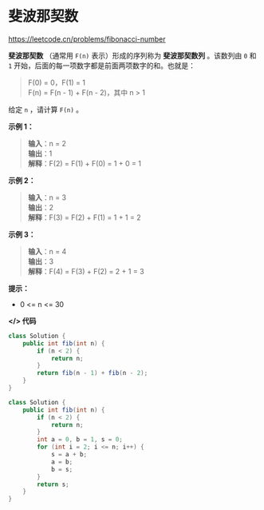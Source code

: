 # 斐波那契数

https://leetcode.cn/problems/fibonacci-number

**斐波那契数** （通常用 `F(n)` 表示）形成的序列称为 **斐波那契数列** 。该数列由 `0` 和 `1` 开始，后面的每一项数字都是前面两项数字的和。也就是：

> F(0) = 0，F(1) = 1<br>
F(n) = F(n - 1) + F(n - 2)，其中 n > 1

给定 `n` ，请计算 `F(n)` 。

**示例 1：**

> **输入**：n = 2<br>
**输出**：1<br>
**解释**：F(2) = F(1) + F(0) = 1 + 0 = 1

**示例 2：**

> **输入**：n = 3<br>
**输出**：2<br>
**解释**：F(3) = F(2) + F(1) = 1 + 1 = 2

**示例 3：**

> **输入**：n = 4<br>
**输出**：3<br>
**解释**：F(4) = F(3) + F(2) = 2 + 1 = 3

**提示：**

- 0 <= n <= 30

**</> 代码**

```java
class Solution {
    public int fib(int n) {
        if (n < 2) {
            return n;
        }
        return fib(n - 1) + fib(n - 2);
    }
}
```

```java
class Solution {
    public int fib(int n) {
        if (n < 2) {
            return n;
        }
        int a = 0, b = 1, s = 0;
        for (int i = 2; i <= n; i++) {
            s = a + b;
            a = b;
            b = s;
        }
        return s;
    }
}
```
